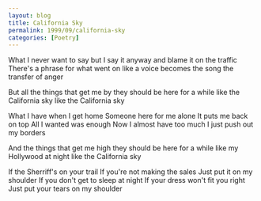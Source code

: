 ```yaml
---
layout: blog
title: California Sky
permalink: 1999/09/california-sky
categories: [Poetry]
---
```


What I never want to say
but I say it anyway
and blame it on the traffic
There's a phrase for what went on
like a voice becomes the song
the transfer of anger

But all the things that get me by
they should be here for a while
like the California sky
like the California sky

What I have when I get home
Someone here for me alone
It puts me back on top
All I wanted was enough
Now I almost have too much
I just push out my borders

And the things that get me high
they should be here for a while
like my Hollywood at night
like the California sky

If  the Sherriff's on your trail
If you're not making the sales
Just put it on my shoulder
If you don't get to sleep at night
If your dress won't fit you right
Just put your tears on my shoulder
